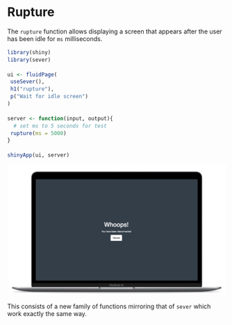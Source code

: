 # Rupture

The `rupture` function allows displaying a screen that appears after the user has been idle for `ms` milliseconds.

``` r
library(shiny)
library(sever)

ui <- fluidPage(
 useSever(),
 h1("rupture"),
 p("Wait for idle screen")
)

server <- function(input, output){
  # set ms to 5 seconds for test
 rupture(ms = 5000)
}

shinyApp(ui, server)
```

![](./img/sever_example.png)

This consists of a new family of functions mirroring that of `sever` which work exactly the same way.
